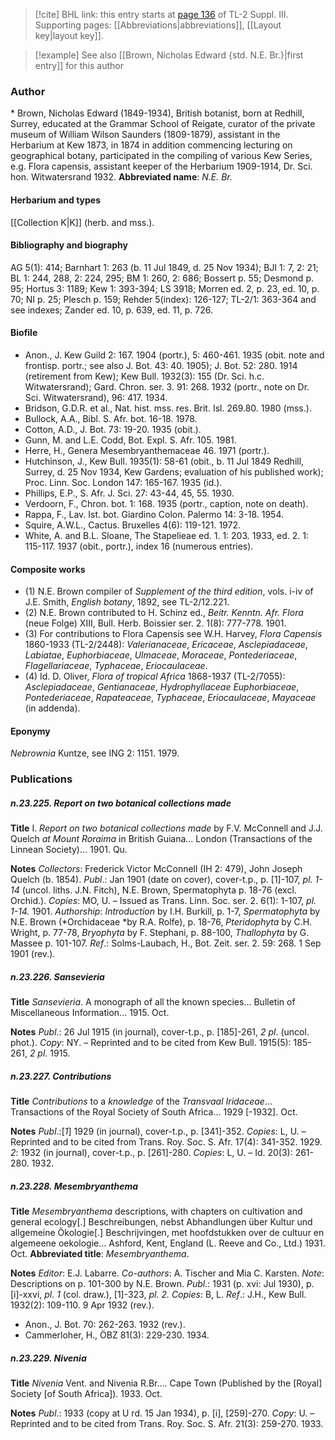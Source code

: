 > [!cite] BHL link: this entry starts at [page 136](https://www.biodiversitylibrary.org/page/33266443) of TL-2 Suppl. III.
> Supporting pages: [[Abbreviations|abbreviations]], [[Layout key|layout key]].

> [!example] See also [[Brown, Nicholas Edward {std. N.E. Br.}|first entry]] for this author

### Author

\* Brown, Nicholas Edward (1849-1934), British botanist, born at Redhill, Surrey, educated at the Grammar School of Reigate, curator of the private museum of William Wilson Saunders (1809-1879), assistant in the Herbarium at Kew 1873, in 1874 in addition commencing lecturing on geographical botany, participated in the compiling of various Kew Series, e.g. Flora capensis, assistant keeper of the Herbarium 1909-1914, Dr. Sci. hon. Witwatersrand 1932. 
**Abbreviated name**: *N.E. Br.*

#### Herbarium and types

[[Collection K|K]] (herb. and mss.).

#### Bibliography and biography

AG 5(1): 414; Barnhart 1: 263 (b. 11 Jul 1849, d. 25 Nov 1934); BJI 1: 7, 2: 21; BL 1: 244, 288, 2: 224, 295; BM 1: 260, 2: 686; Bossert p. 55; Desmond p. 95; Hortus 3: 1189; Kew 1: 393-394; LS 3918; Morren ed. 2, p. 23, ed. 10, p. 70; NI p. 25; Plesch p. 159; Rehder 5(index): 126-127; TL-2/1: 363-364 and see indexes; Zander ed. 10, p. 639, ed. 11, p. 726.

#### Biofile

- Anon., J. Kew Guild 2: 167. 1904 (portr.), 5: 460-461. 1935 (obit. note and frontisp. portr.; see also J. Bot. 43: 40. 1905); J. Bot. 52: 280. 1914 (retirement from Kew); Kew Bull. 1932(3): 155 (Dr. Sci. h.c. Witwatersrand); Gard. Chron. ser. 3. 91: 268. 1932 (portr., note on Dr. Sci. Witwatersrand), 96: 417. 1934.
- Bridson, G.D.R. et al., Nat. hist. mss. res. Brit. Isl. 269.80. 1980 (mss.).
- Bullock, A.A., Bibl. S. Afr. bot. 16-18. 1978.
- Cotton, A.D., J. Bot. 73: 19-20. 1935 (obit.).
- Gunn, M. and L.E. Codd, Bot. Expl. S. Afr. 105. 1981.
- Herre, H., Genera Mesembryanthemaceae 46. 1971 (portr.).
- Hutchinson, J., Kew Bull. 1935(1): 58-61 (obit., b. 11 Jul 1849 Redhill, Surrey, d. 25 Nov 1934, Kew Gardens; evaluation of his published work); Proc. Linn. Soc. London 147: 165-167. 1935 (id.).
- Phillips, E.P., S. Afr. J. Sci. 27: 43-44, 45, 55. 1930.
- Verdoorn, F., Chron. bot. 1: 168. 1935 (portr., caption, note on death).
- Rappa, F., Lav. Ist. bot. Giardino Colon. Palermo 14: 3-18. 1954.
- Squire, A.W.L., Cactus. Bruxelles 4(6): 119-121. 1972.
- White, A. and B.L. Sloane, The Stapelieae ed. 1. 1: 203. 1933, ed. 2. 1: 115-117. 1937 (obit., portr.), index 16 (numerous entries).

#### Composite works

- (1) N.E. Brown compiler of *Supplement of the third edition*, vols. i-iv of J.E. Smith, *English botany*, 1892, see TL-2/12.221.
- (2) N.E. Brown contributed to H. Schinz ed., *Beitr. Kenntn. Afr. Flora* (neue Folge) XIII, Bull. Herb. Boissier ser. 2. 1(8): 777-778. 1901.
- (3) For contributions to Flora Capensis see W.H. Harvey, *Flora Capensis* 1860-1933 (TL-2/2448): *Valerianaceae*, *Ericaceae*, *Asclepiadaceae*, *Labiatae*, *Euphorbiaceae*, *Ulmaceae*, *Moraceae*, *Pontederiaceae*, *Flagellariaceae*, *Typhaceae*, *Eriocaulaceae*.
- (4) Id. D. Oliver, *Flora of tropical Africa* 1868-1937 (TL-2/7055): *Asclepiadaceae*, *Gentianaceae*, *Hydrophyllaceae Euphorbiaceae*, *Pontederiaceae*, *Rapateaceae*, *Typhaceae*, *Eriocaulaceae*, *Mayaceae* (in addenda).

#### Eponymy

*Nebrownia* Kuntze, see ING 2: 1151. 1979.

### Publications

##### n.23.225. Report on two botanical collections made

**Title**
I. *Report on two botanical collections made* by F.V. McConnell and J.J. Quelch *at Mount Roraima* in British Guiana... London (Transactions of the Linnean Society)... 1901. Qu.

**Notes**
*Collectors*: Frederick Victor McConnell (IH 2: 479), John Joseph Quelch (b. 1854).
*Publ*.: Jan 1901 (date on cover), cover-t.p., p. \[1\]-107, *pl. 1-14* (uncol. liths. J.N. Fitch), N.E. Brown, Spermatophyta p. 18-76 (excl. Orchid.). *Copies*: MO, U. – Issued as Trans. Linn. Soc. ser. 2. 6(1): 1-107, *pl. 1-14.* 1901.
*Authorship*: *Introduction* by I.H. Burkill, p. 1-7, *Spermatophyta* by N.E. Brown (*Orchidaceae *by R.A. Rolfe), p. 18-76, *Pteridophyta* by C.H. Wright, p. 77-78, *Bryophyta* by F. Stephani, p. 88-100, *Thallophyta* by G. Massee p. 101-107.
*Ref*.: Solms-Laubach, H., Bot. Zeit. ser. 2. 59: 268. 1 Sep 1901 (rev.).

##### n.23.226. Sansevieria

**Title**
*Sansevieria*. A monograph of all the known species... Bulletin of Miscellaneous Information... 1915. Oct.

**Notes**
*Publ*.: 26 Jul 1915 (in journal), cover-t.p., p. \[185\]-261, *2 pl*. (uncol. phot.). *Copy*: NY. – Reprinted and to be cited from Kew Bull. 1915(5): 185-261, *2 pl*. 1915.

##### n.23.227. Contributions

**Title**
*Contributions* to a *knowledge* of the *Transvaal Iridaceae*... Transactions of the Royal Society of South Africa... 1929 \[-1932\]. Oct.

**Notes**
*Publ*.:\[*1*\] 1929 (in journal), cover-t.p., p. \[341\]-352. *Copies*: L, U. – Reprinted and to be cited from Trans. Roy. Soc. S. Afr. 17(4): 341-352. 1929.
*2*: 1932 (in journal), cover-t.p., p. \[261\]-280. *Copies*: L, U. – Id. 20(3): 261-280. 1932.

##### n.23.228. Mesembryanthema

**Title**
*Mesembryanthema* descriptions, with chapters on cultivation and general ecology\[.\] Beschreibungen, nebst Abhandlungen über Kultur und allgemeine Ökologie\[.\] Beschrijvingen, met hoofdstukken over de cultuur en algemeene oekologie... Ashford, Kent, England (L. Reeve and Co., Ltd.) 1931. Oct.
**Abbreviated title**: *Mesembryanthema*.

**Notes**
*Editor*: E.J. Labarre.
*Co-authors*: A. Tischer and Mia C. Karsten.
*Note*: Descriptions on p. 101-300 by N.E. Brown.
*Publ*.: 1931 (p. xvi: Jul 1930), p. \[i\]-xxvi, *pl. 1* (col. draw.), \[1\]-323, *pl. 2.* *Copies*: B, L.
*Ref*.: J.H., Kew Bull. 1932(2): 109-110. 9 Apr 1932 (rev.).
- Anon., J. Bot. 70: 262-263. 1932 (rev.).
- Cammerloher, H., ÖBZ 81(3): 229-230. 1934.

##### n.23.229. Nivenia

**Title**
*Nivenia* Vent. and Nivenia R.Br.... Cape Town (Published by the \[Royal\] Society \[of South Africa\]). 1933. Oct.

**Notes**
*Publ*.: 1933 (copy at U rd. 15 Jan 1934), p. \[i\], \[259\]-270. *Copy*: U. – Reprinted and to be cited from Trans. Roy. Soc. S. Afr. 21(3): 259-270. 1933.

